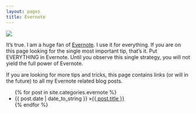 ```yaml
---
layout: pages
title: Evernote
---
```


<img class="category" src="http://www.stevencombs.com/images/design/evernote.svg" />

It’s true. I am a huge fan of [Evernote](https://www.evernote.com/referral/Registration.action?uid=33239&sig=4da3897d067e65f5e7cc3c59c00fddb7). I use it for everything. If you are on this page looking for the single most important tip, that’s it. Put EVERYTHING in Evernote. Until you observe this single strategy, you will not yield the full power of Evernote.

If you are looking for more tips and tricks, this page contains links (or will in the future) to all my Evernote related blog posts.

<ul id="blog-posts" class="posts">
{% for post in site.categories.evernote %}
    <li><span>{{ post.date | date_to_string }} &raquo;</span><a href="{{ post.url }}">{{ post.title }}</a></li>
{% endfor %}
</ul>
